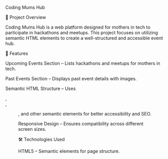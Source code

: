 Coding Mums Hub

📌 Project Overview

Coding Mums Hub is a web platform designed for mothers in tech to participate in hackathons and meetups. This project focuses on utilizing semantic HTML elements to create a well-structured and accessible event hub.

🎯 Features

Upcoming Events Section – Lists hackathons and meetups for mothers in tech.

Past Events Section – Displays past event details with images.

Semantic HTML Structure – Uses <section>, <article>, <figure>, and other semantic elements for better accessibility and SEO.

Responsive Design – Ensures compatibility across different screen sizes.

🛠️ Technologies Used

HTML5 – Semantic elements for page structure.

